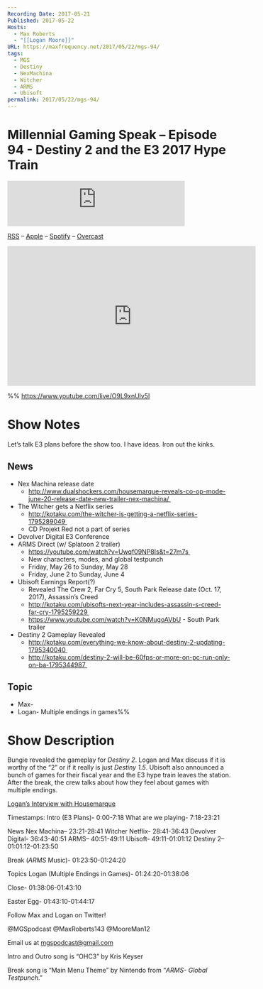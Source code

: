 ```yaml
---
Recording Date: 2017-05-21
Published: 2017-05-22
Hosts:
  - Max Roberts
  - "[[Logan Moore]]"
URL: https://maxfrequency.net/2017/05/22/mgs-94/
tags:
  - MGS
  - Destiny
  - NexMachina
  - Witcher
  - ARMS
  - Ubisoft
permalink: 2017/05/22/mgs-94/
---
```

# Millennial Gaming Speak – Episode 94 - Destiny 2 and the E3 2017 Hype Train

<iframe src="https://podcasters.spotify.com/pod/show/millennialgamingspeak/embed/episodes/Episode-94-Destiny-2-and-the-E3-2017-Hype-Train-e1adhra/a-a6ts40l" height="102px" width="400px" frameborder="0" scrolling="no"></iframe>

[RSS](https://anchor.fm/s/74aa3858/podcast/rss) – [Apple](https://podcasts.apple.com/us/podcast/episode-3-gdc-wrap-up/id1000915981?i=1000542222515) – [Spotify](https://open.spotify.com/episode/7wePXT4Bt22LWifVLx3n8y) – [Overcast](https://overcast.fm/+EtIgeWxEU)

<div class=iframe-container>
<iframe width="560" height="315" src="https://www.youtube-nocookie.com/embed/O9L9xnUlv5I?si=L2QMxHkYVNUdo2NR" title="YouTube video player" frameborder="0" allow="accelerometer; autoplay; clipboard-write; encrypted-media; gyroscope; picture-in-picture; web-share" allowfullscreen></iframe>
</div>

%%
https://www.youtube.com/live/O9L9xnUlv5I

# Show Notes

Let’s talk E3 plans before the show too. I have ideas. Iron out the kinks.
## News

- Nex Machina release date
	- http://www.dualshockers.com/housemarque-reveals-co-op-mode-june-20-release-date-new-trailer-nex-machina/ 
- The Witcher gets a Netflix series
	- http://kotaku.com/the-witcher-is-getting-a-netflix-series-1795289049 
	- CD Projekt Red not a part of series
- Devolver Digital E3 Conference
- ARMS Direct (w/ Splatoon 2 trailer)
	- https://youtube.com/watch?v=Uwqf09NP8Is&t=27m7s 
	- New characters, modes, and global testpunch
	- Friday, May 26 to Sunday, May 28
	- Friday, June 2 to Sunday, June 4
- Ubisoft Earnings Report(?)
	- Revealed The Crew 2, Far Cry 5, South Park Release date (Oct. 17, 2017), Assassin’s Creed
	- http://kotaku.com/ubisofts-next-year-includes-assassin-s-creed-far-cry-1795259229 
	- https://www.youtube.com/watch?v=K0NMugoAVbU - South Park trailer
- Destiny 2 Gameplay Revealed
	- http://kotaku.com/everything-we-know-about-destiny-2-updating-1795340040 
	- http://kotaku.com/destiny-2-will-be-60fps-or-more-on-pc-run-only-on-ba-1795344987 
## Topic

- Max-
- Logan- Multiple endings in games%%
# Show Description

Bungie revealed the gameplay for *Destiny 2*. Logan and Max discuss if it is worthy of the “2” or if it really is just *Destiny 1.5*. Ubisoft also announced a bunch of games for their fiscal year and the E3 hype train leaves the station. After the break, the crew talks about how they feel about games with multiple endings.

[Logan’s Interview with Housemarque](http://www.dualshockers.com/nex-machina-housemarque-interview/)

Timestamps:
Intro (E3 Plans)- 0:00-7:18
What are we playing- 7:18-23:21

News
Nex Machina– 23:21-28:41
Witcher Netflix- 28:41-36:43
Devolver Digital- 36:43-40:51
ARMS– 40:51-49:11
Ubisoft- 49:11-01:01:12
Destiny 2– 01:01:12-01:23:50

Break (*ARMS* Music)- 01:23:50-01:24:20

Topics
Logan (Multiple Endings in Games)- 01:24:20-01:38:06

Close- 01:38:06-01:43:10

Easter Egg- 01:43:10-01:44:17

Follow Max and Logan on Twitter!

@MGSpodcast
@MaxRoberts143
@MooreMan12

Email us at mgspodcast@gmail.com

Intro and Outro song is “OHC3” by Kris Keyser

Break song is “Main Menu Theme” by Nintendo from “*ARMS- Global Testpunch*.”